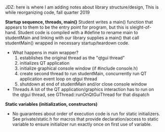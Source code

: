 JDZ: here is where I am adding notes about library structure/design, 
This is while reorganizing code, fall quarter 2019

__Startup sequence, threads, main()__
Student writes a main() function that appears to them to be the entry point for program, but this is sleight-of-hand. Student code is compiled with a #define to rename main to studentMain and linking with our library supplies a main() that call studentMain() wrapped in necessary startup/teardown code.
- What happens in main wrapper?
    1. establishes the original thread as the "qtgui thread"
    2. initializes QT application
    3. initialize graphical console window (if #include console.h)
    4. create second thread to run studentMain, concurrently run QT application event loop on qtgui thread
    5. shutdown at end of studentMain and/or close console window
- Threads
    A lot of the QT application/graphics interaction has to run on the qtgui thread, see GThread::runOnQtGuiThread for that dispatch


__Static variables (initialization, constructors)__
- No guarantees about order of execution code is run for static initializers. See private/static.h for macros that provide declaration/access to static variable to ensure initializer run exactly once on first use of variable.

